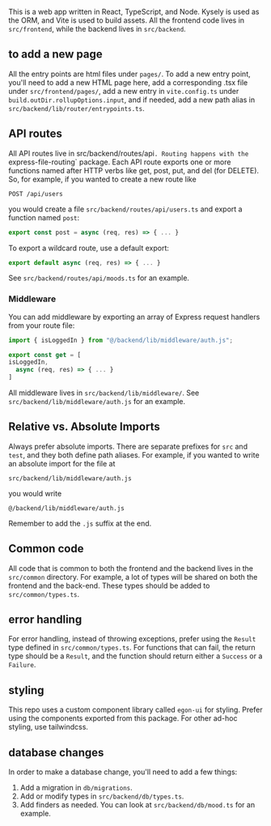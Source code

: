 This is a web app written in React, TypeScript, and Node. Kysely is used as the ORM, and Vite is used to build assets. All the frontend code lives in `src/frontend`, while the backend lives in `src/backend`.

## to add a new page
All the entry points are html files under `pages/`. To add a new entry point, you'll need to add a new HTML page here, add a corresponding .tsx file under `src/frontend/pages/`, add a new entry in `vite.config.ts` under `build.outDir.rollupOptions.input`, and if needed, add a new path alias in `src/backend/lib/router/entrypoints.ts`.

## API routes
All API routes live in src/backend/routes/api`. Routing happens with the `express-file-routing` package. Each API route exports one or more functions named after HTTP verbs like get, post, put, and del (for DELETE). So, for example, if you wanted to create a new route like

```
POST /api/users
```

you would create a file `src/backend/routes/api/users.ts` and export a function named `post`:

```typescript
export const post = async (req, res) => { ... }
```

To export a wildcard route, use a default export:

```typescript
export default async (req, res) => { ... }
```

See `src/backend/routes/api/moods.ts` for an example. 

### Middleware

You can add middleware by exporting an array of Express request handlers from your route file:

```typescript
import { isLoggedIn } from "@/backend/lib/middleware/auth.js";

export const get = [
isLoggedIn,
  async (req, res) => { ... }
]
```

All middleware lives in `src/backend/lib/middleware/`. See `src/backend/lib/middleware/auth.js` for an example.

## Relative vs. Absolute Imports

Always prefer absolute imports. There are separate prefixes for `src` and `test`, and they both define path aliases. For example, if you wanted to write an absolute import for the file at 

```
src/backend/lib/middleware/auth.js
```

you would write

```
@/backend/lib/middleware/auth.js
```

Remember to add the `.js` suffix at the end.

## Common code

All code that is common to both the frontend and the backend lives in the `src/common` directory. For example, a lot of types will be shared on both the frontend and the back-end. These types should be added to `src/common/types.ts`.

## error handling
For error handling, instead of throwing exceptions, prefer using the `Result` type defined in `src/common/types.ts`. For functions that can fail, the return type should be a `Result`, and the function should return either a `Success` or a `Failure`.

## styling
This repo uses a custom component library called `egon-ui` for styling. Prefer using the components exported from this package. For other ad-hoc styling, use tailwindcss.

## database changes
In order to make a database change, you'll need to add a few things:
1. Add a migration in `db/migrations`.
2. Add or modify types in `src/backend/db/types.ts`.
3. Add finders as needed. You can look at `src/backend/db/mood.ts` for an example.